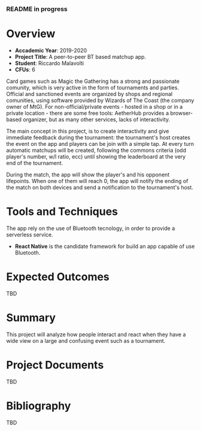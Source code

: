 ### README in progress
# Overview 

+ **Accademic Year**: 2019-2020
+ **Project Title**: A peer-to-peer BT based matchup app.
+ **Student**: Riccardo Malavolti
+ **CFUs**: 6

Card games such as Magic the Gathering has a strong and passionate comunity, which is very active in the form of tournaments and parties. Official and sanctioned events are organized by shops and regional comunities, using software provided by Wizards of The Coast (the company owner of MtG). For non-official/private events - hosted in a shop or in a private location - there are some free tools: AetherHub provides a browser-based organizer, but as many other services, lacks of interactivity.

The main concept in this project, is to create interactivity and give immediate feedback during the tournament: the tournament's host creates the event on the app and players can be join with a simple tap. At every turn automatic matchups will be created, following the commons criteria (odd player's number, w/l ratio, ecc) until showing the leaderboard at the very end of the tournament.

During the match, the app will show the player's and his opponent lifepoints. When one of them will reach 0, the app will notify the ending of the match on both devices and send a notification to the tournament's host. 

# Tools and Techniques

The app rely on the use of Bluetooth tecnology, in order to provide a serverless service.
+ **React Native** is the candidate framework for build an app capable of use Bluetooth.

# Expected Outcomes
TBD

# Summary
This project will analyze how people interact and react when they have a wide view on a large and confusing event such as a tournament.

# Project Documents
TBD

# Bibliography
TBD
